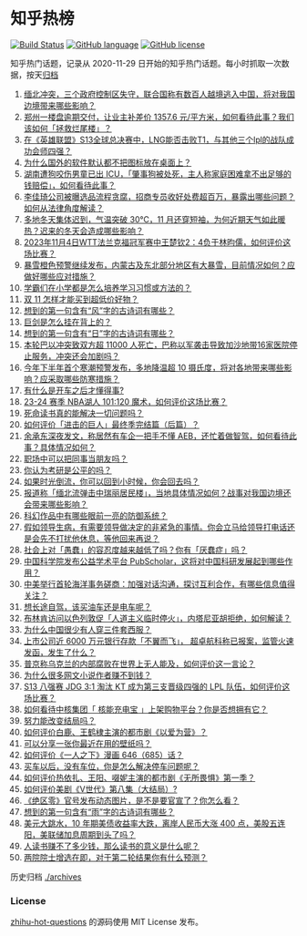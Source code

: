 # 知乎热榜
[![Build Status](https://github.com/ToWeLong/zhihu-hot-questions/workflows/CI/badge.svg)](https://github.com/ToWeLong/zhihu-hot-questions/actions)
[![GitHub language](https://img.shields.io/badge/language-golang-orange.svg)](https://golang.org/)
[![GitHub license](https://img.shields.io/github/license/ToWeLong/zhihu-hot-questions)](https://github.com/ToWeLong/zhihu-hot-questions/blob/main/LICENSE)

知乎热门话题，记录从 2020-11-29 日开始的知乎热门话题。每小时抓取一次数据，按天[归档](./archives)

<!-- BEGIN -->

1. [缅北冲突，三个政府控制区失守，联合国称有数百人越境逃入中国，将对我国边境带来哪些影响？](https://www.zhihu.com/question/629082385)
1. [郑州一楼盘逾期交付，让业主补差价 1357.6 元/平方米，如何看待此事？我们该如何「拯救烂尾楼」？](https://www.zhihu.com/question/628924622)
1. [在《英雄联盟》S13全球总决赛中，LNG能否击败T1，与其他三个lpl的战队成功会师四强？](https://www.zhihu.com/question/629083946)
1. [为什么国外的软件默认都不把图标放在桌面上？](https://www.zhihu.com/question/628350508)
1. [湖南遭狗咬伤男童已出 ICU，「肇事狗被处死，主人称家庭困难拿不出足够的钱赔偿」，如何看待此事？](https://www.zhihu.com/question/629137397)
1. [李佳琦公司被曝选品流程贪腐，招商专员收好处费超百万，暴露出哪些问题？如何从法律角度解读？](https://www.zhihu.com/question/629074639)
1. [多地冬天集体迟到，气温突破 30℃，11 月还穿短袖，为何近期天气如此暖热？迟来的冬天会造成哪些影响？](https://www.zhihu.com/question/629045125)
1. [2023年11月4日WTT法兰克福冠军赛中王楚钦2：4负于林昀儒，如何评价这场比赛？](https://www.zhihu.com/question/629109637)
1. [暴雪橙色预警继续发布，内蒙古及东北部分地区有大暴雪，目前情况如何？应做好哪些应对措施？](https://www.zhihu.com/question/629133795)
1. [学霸们在小学都是怎么培养学习习惯或方法的？](https://www.zhihu.com/question/553927328)
1. [双 11 怎样才能买到超低价好物？](https://www.zhihu.com/question/629143735)
1. [想到的第一句含有“风”字的古诗词有哪些？](https://www.zhihu.com/question/629073741)
1. [巨剑是怎么挂在背上的？](https://www.zhihu.com/question/66869600)
1. [想到的第一句含有“日”字的古诗词有哪些？](https://www.zhihu.com/question/629135888)
1. [本轮巴以冲突致双方超 11000 人死亡，巴称以军袭击导致加沙地带16家医院停止服务，冲突还会加剧吗？](https://www.zhihu.com/question/629084381)
1. [今年下半年首个寒潮预警发布，多地降温超 10 摄氏度，将对各地带来哪些影响？应采取哪些防寒措施？](https://www.zhihu.com/question/629063740)
1. [有什么是开车之后才懂得事?](https://www.zhihu.com/question/626975302)
1. [23-24 赛季 NBA湖人 101:120 魔术，如何评价这场比赛？](https://www.zhihu.com/question/629131246)
1. [死命读书真的能解决一切问题吗？](https://www.zhihu.com/question/629111541)
1. [如何评价「进击的巨人」最终季完结篇（后篇）？](https://www.zhihu.com/question/629108941)
1. [余承东深夜发文，称居然有车企一把手不懂 AEB，还忙着做智驾，如何看待此事？具体情况如何？](https://www.zhihu.com/question/629071552)
1. [职场中可以把同事当朋友吗？](https://www.zhihu.com/question/628668338)
1. [你认为考研是公平的吗？](https://www.zhihu.com/question/628374199)
1. [如果时光倒流，你可以回到小时候，你会回去吗？](https://www.zhihu.com/question/621268845)
1. [报道称「缅北流弹击中瑞丽居民楼」，当地具体情况如何？战事对我国边境还会带来哪些影响？](https://www.zhihu.com/question/629066920)
1. [科幻作品中有哪些眼前一亮的防御系统？](https://www.zhihu.com/question/628506904)
1. [假如领导生病，有需要领导做决定的非紧急的事情。你会立马给领导打电话还是会先不打扰他休息，等他回来再说？](https://www.zhihu.com/question/628375981)
1. [社会上对「愚蠢」的容忍度越来越低了吗？你有「厌蠢症」吗？](https://www.zhihu.com/question/628786473)
1. [中国科学院发布公益学术平台 PubScholar，这将对中国科研发展起到哪些作用？](https://www.zhihu.com/question/628709250)
1. [中美举行首轮海洋事务磋商：加强对话沟通，探讨互利合作，有哪些信息值得关注？](https://www.zhihu.com/question/629069213)
1. [想长途自驾，该买油车还是电车呢？](https://www.zhihu.com/question/624531015)
1. [布林肯访问以色列敦促「人道主义临时停火」，内塔尼亚胡拒绝，如何解读？](https://www.zhihu.com/question/629046663)
1. [为什么中国很少有人穿三件套西服？](https://www.zhihu.com/question/26913812)
1. [上市公司近 6000 万元银行存款「不翼而飞」， 超卓航科称已报案，监管火速发函，发生了什么？](https://www.zhihu.com/question/629047866)
1. [普京称乌克兰的内部腐败在世界上无人能及，如何评价这一言论？](https://www.zhihu.com/question/629069974)
1. [为什么很多网文小说作者赚不到钱？](https://www.zhihu.com/question/622519699)
1. [S13 八强赛 JDG 3:1 淘汰 KT 成为第三支晋级四强的 LPL 队伍，如何评价这场比赛？](https://www.zhihu.com/question/629068455)
1. [如何看待中核集团「 核能充电宝 」上架购物平台？你是否想拥有它？](https://www.zhihu.com/question/628633584)
1. [努力能改变结局吗？](https://www.zhihu.com/question/629088956)
1. [如何评价白鹿、王鹤棣主演的都市剧《以爱为营》？](https://www.zhihu.com/question/628959130)
1. [可以分享一张你最近在用的壁纸吗？](https://www.zhihu.com/question/620465694)
1. [如何评价《一人之下》漫画 646（685）话？](https://www.zhihu.com/question/628882369)
1. [买车以后，没有车位，你是怎么解决停车问题呢？](https://www.zhihu.com/question/628602795)
1. [如何评价热依扎、王阳、啜妮主演的都市剧《无所畏惧》第一季？](https://www.zhihu.com/question/628953038)
1. [如何评价美剧《V世代》第八集（大结局）?](https://www.zhihu.com/question/628935341)
1. [《绝区零》官号发布动态图片，是不是要官宣了？你怎么看？](https://www.zhihu.com/question/628929183)
1. [想到的第一句含有“雨”字的古诗词有哪些？](https://www.zhihu.com/question/629073730)
1. [美元大跳水，10 年期美债收益率大跌，离岸人民币大涨 400 点，美股五连阳，美联储加息周期到头了吗？](https://www.zhihu.com/question/629047878)
1. [人读书赚不了多少钱，那么读书的意义是什么呢？](https://www.zhihu.com/question/628648225)
1. [两院院士增选在即，对于第二轮结果你有什么预测？](https://www.zhihu.com/question/628770287)

<!-- END -->

历史归档 [./archives](./archives)


### License
[zhihu-hot-questions](https://github.com/towelong/zhihu-hot-questions) 的源码使用 MIT License 发布。